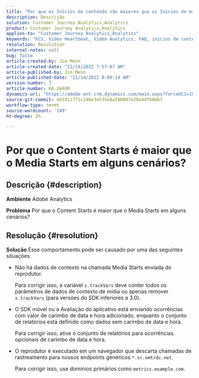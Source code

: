 ```yaml
---
title: "Por que os Inícios de conteúdo são maiores que os Inícios de mídia em alguns cenários?"
description: Descrição
solution: Customer Journey Analytics,Analytics
product: Customer Journey Analytics,Analytics
applies-to: "Customer Journey Analytics,Analytics"
keywords: "KCS, Video Heartbeat, Video Analytics, FAQ, inícios de conteúdo, maior, inícios de mídia, Adobe Analytics"
resolution: Resolution
internal-notes: null
bug: false
article-created-by: Jim Menn
article-created-date: "11/14/2022 7:57:07 AM"
article-published-by: Jim Menn
article-published-date: "11/14/2022 8:09:14 AM"
version-number: 3
article-number: KA-16480
dynamics-url: "https://adobe-ent.crm.dynamics.com/main.aspx?forceUCI=1&pagetype=entityrecord&etn=knowledgearticle&id=f2f8c0e9-f163-ed11-9561-6045bd006b4b"
source-git-commit: e61911771c246e3e535e8af80807e20e4df606b7
workflow-type: tm+mt
source-wordcount: '149'
ht-degree: 2%

---
```


# Por que o Content Starts é maior que o Media Starts em alguns cenários?

## Descrição {#description}


<b>Ambiente</b>
Adobe Analytics

<b>Problema</b>
Por que o Content Starts é maior que o Media Starts em alguns cenários?


## Resolução {#resolution}


<b>Solução</b>
Esse comportamento pode ser causado por uma das seguintes situações:

- Não há dados de contexto na chamada Media Starts enviada do reprodutor.

   Para corrigir isso, a variável `s.trackVars` deve conter todos os parâmetros de dados de contexto de mídia ou apenas remover `s.trackVars` (para versões do SDK inferiores a 3.0).
- O SDK móvel ou a Avaliação do aplicativo está enviando ocorrências com valor de carimbo de data e hora adicionado, enquanto o conjunto de relatórios está definido como dados sem carimbo de data e hora.

   Para corrigir isso, ative o conjunto de relatórios para ocorrências opcionais de carimbo de data e hora.
- O reprodutor é executado em um navegador que descarta chamadas de rastreamento para nossos endpoints genéricos `*.sc.omtrdc.net`.

   Para corrigir isso, use domínios primários como `metrics.example.com`.

